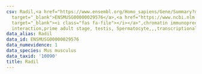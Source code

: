 ```yaml
---
csv: Radil,<a href="https://www.ensembl.org/Homo_sapiens/Gene/Summary?db=core;g=ENSMUSG00000029576"
  target="_blank">ENSMUSG00000029576</a>,<a href="https://www.ncbi.nlm.nih.gov/pubmed/25450459"
  target="_blank"><i class="fas fa-file"></i></a>",chromatin immunoprecipitation assay,direct
  interaction,prime adult stage, testis, Spermatocyte,,,transcriptional regulation,
data_alias: Radil
data_id: ENSMUSG00000029576
data_numevidence: 1
data_species: Mus musculus
data_taxid: '10090'
title: Radil
---
```

